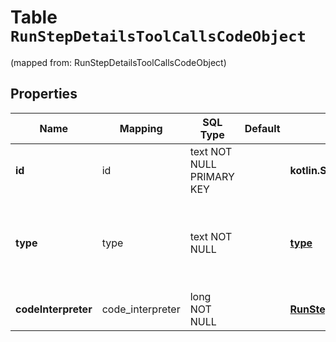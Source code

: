 
# Table `RunStepDetailsToolCallsCodeObject`
(mapped from: RunStepDetailsToolCallsCodeObject)

## Properties
Name | Mapping | SQL Type | Default | Type | Description | Notes
---- | ------- | -------- | ------- | ---- | ----------- | -----
**id** | id | text NOT NULL PRIMARY KEY |  | **kotlin.String** | The ID of the tool call. | 
**type** | type | text NOT NULL |  | [**type**](#Type) | The type of tool call. This is always going to be &#x60;code_interpreter&#x60; for this type of tool call. | 
**codeInterpreter** | code_interpreter | long NOT NULL |  | [**RunStepDetailsToolCallsCodeObjectCodeInterpreter**](RunStepDetailsToolCallsCodeObjectCodeInterpreter.md) |  |  [foreignkey]





